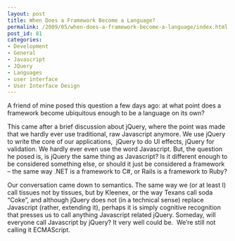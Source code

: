```yaml
---
layout: post
title: When Does a Framework Become a Language?
permalink: /2009/05/when-does-a-framework-become-a-language/index.html
post_id: 81
categories: 
- Development
- General
- Javascript
- JQuery
- Languages
- user interface
- User Interface Design
---
```


A friend of mine posed this question a few days ago: at 
what point does a framework become ubiquitous enough to be a language on its 
own?

This came after a brief discussion about jQuery, where the 
point was made that we hardly ever use traditional, raw Javascript anymore. We 
use jQuery to write the core of our applications,  jQuery to do UI effects, 
jQuery for validation. We hardly ever even use the word Javascript. But, the 
question he posed is, is jQuery the same thing as Javascript? Is it different 
enough to be considered something else, or should it just be considered a 
framework – the same way .NET is a framework to C#, or Rails is a framework to 
Ruby?

Our conversation came down to semantics. The same way we 
(or at least I) call tissues not by tissues, but by Kleenex, or the way Texans 
call soda “Coke”, and although jQuery does not (in a technical sense) replace  
Javascript (rather, extending it), perhaps it is simply cognitive recognition 
that presses us to call anything Javascript related jQuery. Someday, will 
everyone call Javascript by jQuery? It very well could be.  We’re still not 
calling it ECMAScript.
